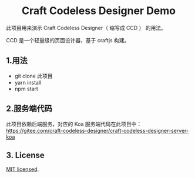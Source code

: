 <h1 align="center">Craft Codeless Designer Demo</h1>

此项目用来演示 Craft Codeless Designer（ 缩写成 CCD ） 的用法。

CCD 是一个轻量级的页面设计器，基于 craftjs 构建。

## 1.用法

- git clone 此项目
- yarn install
- npm start

## 2.服务端代码

此项目依赖后端服务，对应的 Koa 服务端代码在此项目中：https://gitee.com/craft-codeless-designer/craft-codeless-designer-server-koa

## 3. License

[MIT licensed](./LICENSE).
